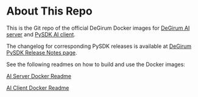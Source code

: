# About This Repo

This is the Git repo of the official DeGirum Docker images for [DeGirum AI server](https://hub.docker.com/r/degirum/aiserver)
and [PySDK AI client](https://hub.docker.com/r/degirum/aiclient).

The changelog for corresponding PySDK releases is available at [DeGirum PySDK Release Notes page](https://degirum.github.io/releasenotes/index.html).

See the following readmes on how to build and use the Docker images:

[AI Server Docker Readme](./aiserver/README.md)

[AI Client Docker Readme](./aiclient/README.md)
